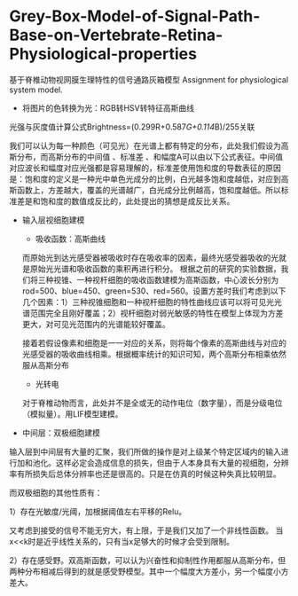 # Grey-Box-Model-of-Signal-Path-Base-on-Vertebrate-Retina-Physiological-properties
基于脊椎动物视网膜生理特性的信号通路灰箱模型
Assignment for physiological system model.

- 将图片的色转换为光：RGB转HSV转特征高斯曲线

光强与灰度值计算公式Brightness=(0.299R+0.587*G+0.114*B)/255关联

我们可以认为每一种颜色（可见光）在光谱上都有特定的分布，此处我们假设为高斯分布，而高斯分布的中间值 、标准差 、和幅度A可以由以下公式表征。中间值对应波长和幅度对应光强都是容易理解的，标准差使用饱和度的导数表征的原因是：饱和度的定义是一种光中单色光成分的比例，白光越多饱和度越低，对应到高斯函数上，方差越大，覆盖的光谱越广，白光成分比例越高，饱和度越低。所以标准差是和饱和度的数值成反比的，此处提出的猜想是成反比关系。

- 输入层视细胞建模
  - 吸收函数：高斯曲线

  而原始光到达光感受器被吸收时存在吸收率的因素，最终光感受器吸收的光就是原始光光谱和吸收函数的乘积再进行积分。
  根据之前的研究的实验数据，我们将三种视锥、一种视杆细胞的吸收函数建模为高斯函数，中心波长分别为rod=500、blue=450、green=530、red=560。设置方差时我们考虑到以下几个因素：1）三种视锥细胞和一种视杆细胞的特性曲线应该可以将可见光光谱范围完全且刚好覆盖；2）视杆细胞对弱光敏感的特性在模型上体现为方差更大，对可见光范围内的光谱能较好覆盖。

  接着若假设像素和细胞是一一对应的关系，则将每个像素的高斯曲线与对应的光感受器的吸收曲线相乘。根据概率统计的知识可知，两个高斯分布相乘依然服从高斯分布

  - 光转电

  对于脊椎动物而言，此处并不是全或无的动作电位（数字量），而是分级电位（模拟量）。用LIF模型建模。
  
 - 中间层：双极细胞建模
 
 输入层到中间层有大量的汇聚，我们所做的操作是对上级某个特定区域内的输入进行加和池化。这样必定会造成信息的损失，但由于人本身具有大量的视细胞，分辨率有所损失后总体分辨率也还是很高的。只是在仿真的时候这种失真比较明显。
 
而双极细胞的其他性质有：

1）存在光敏度/光阈，加根据阈值左右平移的Relu。

又考虑到接受的信号不能无穷大，有上限，于是我们又加了一个非线性函数。 当x<<k时是近乎线性关系的，只有当x足够大的时候才会受到限制。

2）存在感受野。双高斯函数，可以认为兴奋性和抑制性作用都服从高斯分布，但两种分布相减后得到的就是感受野模型。其中一个幅度大方差小，另一个幅度小方差大。




